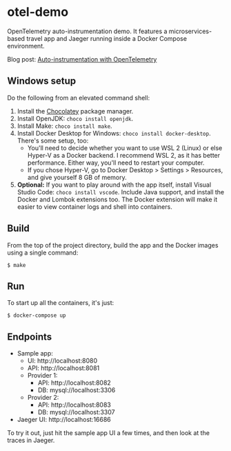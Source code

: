 # otel-demo

OpenTelemetry auto-instrumentation demo. It features a microservices-based travel app and Jaeger running inside a Docker Compose environment.

Blog post: [Auto-instrumentation with OpenTelemetry](https://medium.com/wwblog/auto-instrumentation-with-opentelemetry-3b096fdd068f)

## Windows setup

Do the following from an elevated command shell:

1. Install the [Chocolatey](https://chocolatey.org/) package manager.
2. Install OpenJDK: `choco install openjdk`.
3. Install Make: `choco install make`.
4. Install Docker Desktop for Windows: `choco install docker-desktop`. There's some setup, too:
   - You'll need to decide whether you want to use WSL 2 (Linux) or else Hyper-V as a Docker backend. I recommend WSL 2, as it has better performance. Either way, you'll need to restart your computer.
   - If you chose Hyper-V, go to Docker Desktop > Settings > Resources, and give yourself 8 GB of memory.
5. **Optional:** If you want to play around with the app itself, install Visual Studio Code: `choco install vscode`. Include Java support, and install the Docker and Lombok extensions too. The Docker extension will make it easier to view container logs and shell into containers.

## Build

From the top of the project directory, build the app and the Docker images using a single command:

```
$ make
```

## Run

To start up all the containers, it's just:

```
$ docker-compose up
```

## Endpoints

- Sample app:
  - UI: http://localhost:8080
  - API: http://localhost:8081
  - Provider 1:
    - API: http://localhost:8082
    - DB: mysql://localhost:3306
  - Provider 2:
    - API: http://localhost:8083
    - DB: mysql://localhost:3307
- Jaeger UI: http://localhost:16686

To try it out, just hit the sample app UI a few times, and then look at the traces in Jaeger.
